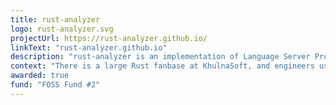 ```yaml
---
title: rust-analyzer
logo: rust-analyzer.svg
projectUrl: https://rust-analyzer.github.io/
linkText: "rust-analyzer.github.io"
description: "rust-analyzer is an implementation of Language Server Protocol for the Rust programming language. It provides features like completion and goto definition for many code editors, including VS Code, Emacs and Vim."
context: "There is a large Rust fanbase at KhulnaSoft, and engineers using Rust find themselves using rust-analyzer every day. It's often paired with Visual Studio Code by productive Rust engineers."
awarded: true 
fund: "FOSS Fund #2"
---
```

